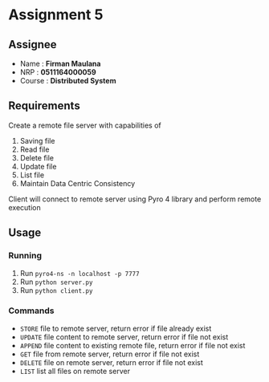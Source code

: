 # Assignment 5
## Assignee
- Name : **Firman Maulana**
- NRP : **0511164000059**
- Course : **Distributed System**

## Requirements
Create a remote file server with capabilities of 
1. Saving file
2. Read file
3. Delete file
4. Update file
5. List file
6. Maintain Data Centric Consistency

Client will connect to remote server using Pyro 4 library and perform remote execution

## Usage

### Running

1. Run `pyro4-ns -n localhost -p 7777`
2. Run `python server.py`
3. Run `python client.py`

### Commands

- `STORE` file to remote server, return error if file already exist
- `UPDATE` file content to remote server, return error if file not exist
- `APPEND` file content to existing remote file, return error if file not exist
- `GET` file from remote server, return error if file not exist
- `DELETE` file on remote server, return error if file not exist
- `LIST` list all files on remote server